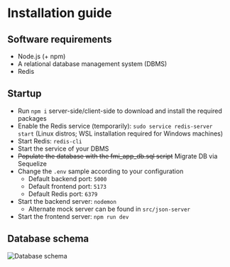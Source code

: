 # Installation guide
## Software requirements
- Node.js (+ npm)
- A relational database management system (DBMS)
- Redis

## Startup
- Run `npm i` server-side/client-side to download and install the required packages
- Enable the Redis service (temporarily): `sudo service redis-server start` (Linux distros; WSL installation required for Windows machines) 
- Start Redis: `redis-cli`
- Start the service of your DBMS
- <del>Populate the database with the fmi_app_db.sql script</del> Migrate DB via Sequelize
- Change the `.env` sample according to your configuration
	- Default backend port: `5000`
	- Default frontend port: `5173`
    - Default Redis port: `6379`
- Start the backend server: `nodemon`
  - Alternate mock server can be found in `src/json-server`
- Start the frontend server: `npm run dev`

## Database schema
![Database schema](https://github.com/Nubaz/FMI_POO_Interface/blob/StudentIndexFixes/DB_Diagram.png?raw=true)
